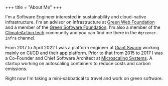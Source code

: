 +++
title = "About Me"
+++

I'm a Software Engineer interested in sustainability and cloud-native infrastructure. I'm an advisor on Infrastructure at [Green Web Foundation](https://www.thegreenwebfoundation.org/) and a member of the [Green Software Foundation](https://greensoftware.foundation/). I'm also a member of the [ClimateAction.tech](https://climateaction.tech/) community and you can find me there in the `#greener-infra` channel.

From 2017 to April 2022 I was a platform engineer at [Giant Swarm](https://giantswarm.io) working mainly on CI/CD and their app platform. Prior to that from 2015 to 2017 I was a Co-Founder and Chief Software Architect at [Microscaling Systems](https://web.archive.org/web/20161013114349/http://microscaling.com/). A startup working on autoscaling containers to reduce costs and carbon emissions.   

Right now I'm taking a mini-sabbatical to travel and work on green software.
